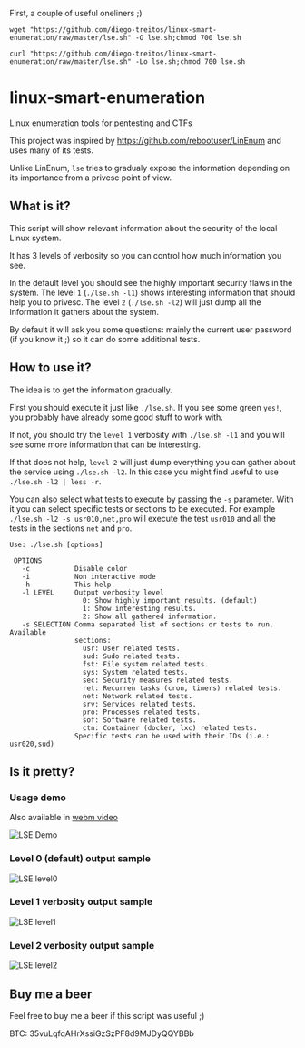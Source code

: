First, a couple of useful oneliners ;)

`wget "https://github.com/diego-treitos/linux-smart-enumeration/raw/master/lse.sh" -O lse.sh;chmod 700 lse.sh`

`curl "https://github.com/diego-treitos/linux-smart-enumeration/raw/master/lse.sh" -Lo lse.sh;chmod 700 lse.sh`

# linux-smart-enumeration
Linux enumeration tools for pentesting and CTFs

This project was inspired by https://github.com/rebootuser/LinEnum and uses
many of its tests.

Unlike LinEnum, `lse` tries to gradualy expose the information depending on its importance from a privesc point of view.

## What is it?

This script will show relevant information about the security of the local Linux system.

It has 3 levels of verbosity so you can control how much information you see.

In the default level you should see the highly important security flaws in the system. The level `1` (`./lse.sh -l1`) shows
interesting information that should help you to privesc. The level `2` (`./lse.sh -l2`) will just dump all the information it
gathers about the system.

By default it will ask you some questions: mainly the current user password (if you know it ;) so it can do some additional tests.

## How to use it?

The idea is to get the information gradually.

First you should execute it just like `./lse.sh`. If you see some green `yes!`, you probably have already some good stuff to work with.

If not, you should try the `level 1` verbosity with `./lse.sh -l1` and you will see some more information that can be interesting.

If that does not help, `level 2` will just dump everything you can gather about the service using `./lse.sh -l2`. In this case you might find useful to use `./lse.sh -l2 | less -r`.

You can also select what tests to execute by passing the `-s` parameter. With it you can select specific tests or sections to be executed. For example `./lse.sh -l2 -s usr010,net,pro` will execute the test `usr010` and all the tests in the sections `net` and `pro`. 

```
Use: ./lse.sh [options]

 OPTIONS
   -c           Disable color
   -i           Non interactive mode
   -h           This help
   -l LEVEL     Output verbosity level
                  0: Show highly important results. (default)
                  1: Show interesting results.
                  2: Show all gathered information.
   -s SELECTION Comma separated list of sections or tests to run. Available
                sections:
                  usr: User related tests.
                  sud: Sudo related tests.
                  fst: File system related tests.
                  sys: System related tests.
                  sec: Security measures related tests.
                  ret: Recurren tasks (cron, timers) related tests.
                  net: Network related tests.
                  srv: Services related tests.
                  pro: Processes related tests.
                  sof: Software related tests.
                  ctn: Container (docker, lxc) related tests.
                Specific tests can be used with their IDs (i.e.: usr020,sud)
```
## Is it pretty?

### Usage demo

Also available in [webm video](https://raw.githubusercontent.com/diego-treitos/linux-smart-enumeration/master/screenshots/lse.webm)

![LSE Demo](https://github.com/diego-treitos/linux-smart-enumeration/raw/master/screenshots/lse.gif)

### Level 0 (default) output sample

![LSE level0](https://raw.githubusercontent.com/diego-treitos/linux-smart-enumeration/master/screenshots/lse_level0.png)

### Level 1 verbosity output sample

![LSE level1](https://raw.githubusercontent.com/diego-treitos/linux-smart-enumeration/master/screenshots/lse_level1.png)

### Level 2 verbosity output sample

![LSE level2](https://raw.githubusercontent.com/diego-treitos/linux-smart-enumeration/master/screenshots/lse_level2.png)

## Buy me a beer
Feel free to buy me a beer if this script was useful ;)

BTC: 35vuLqfqAHrXssiGzSzPF8d9MJDyQQYBBb

